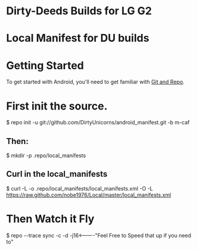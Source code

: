 Dirty-Deeds Builds for LG G2
=============================

Local Manifest for DU builds
=============================

Getting Started
======================

To get started with Android, you'll need to get
familiar with [Git and Repo](http://source.android.com).

First init the source.
======================

$ repo init -u git://github.com/DirtyUnicorns/android_manifest.git -b m-caf

Then:
-------------------------
$ mkdir -p .repo/local_manifests

Curl in the local_manifests
-------------------------
$ curl -L -o .repo/local_manifests/local_manifests.xml -O -L https://raw.github.com/nobe1976/Local/master/local_manifests.xml


Then Watch it Fly
=================

$ repo --trace sync -c -d -j16<----"Feel Free to Speed that up if you need to"


